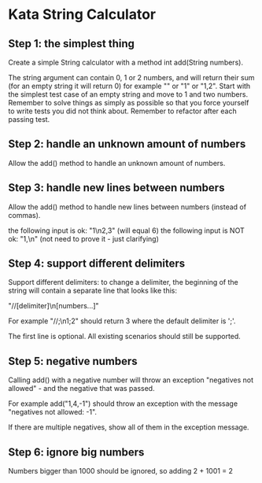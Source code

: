 # Kata String Calculator

## Step 1: the simplest thing

Create a simple String calculator with a method int add(String numbers).

The string argument can contain 0, 1 or 2 numbers, and will return their sum (for an empty string it will return 0) for example "" or "1" or "1,2".
Start with the simplest test case of an empty string and move to 1 and two numbers.
Remember to solve things as simply as possible so that you force yourself to write tests you did not think about.
Remember to refactor after each passing test.

## Step 2: handle an unknown amount of numbers

Allow the add() method to handle an unknown amount of numbers.

## Step 3: handle new lines between numbers

Allow the add() method to handle new lines between numbers (instead of commas).

the following input is ok: "1\n2,3" (will equal 6)
the following input is NOT ok: "1,\n" (not need to prove it - just clarifying)

## Step 4: support different delimiters

Support different delimiters: to change a delimiter, the beginning of the string will contain a separate line that looks like this:

"//[delimiter]\n[numbers...]"

For example "//;\n1;2" should return 3 where the default delimiter is ';'.

The first line is optional. All existing scenarios should still be supported.

## Step 5: negative numbers

Calling add() with a negative number will throw an exception "negatives not allowed" - and the negative that was passed.

For example add("1,4,-1") should throw an exception with the message "negatives not allowed: -1".

If there are multiple negatives, show all of them in the exception message.

## Step 6: ignore big numbers

Numbers bigger than 1000 should be ignored, so adding 2 + 1001 = 2